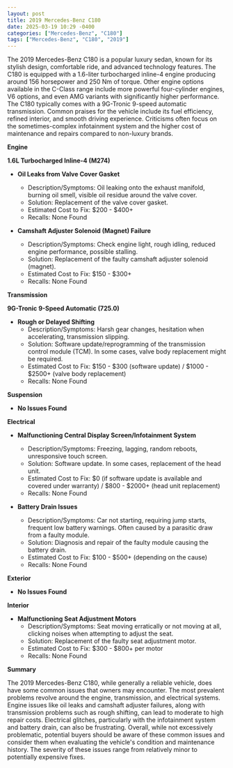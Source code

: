 ```yaml
---
layout: post
title: 2019 Mercedes-Benz C180
date: 2025-03-19 10:29 -0400
categories: ["Mercedes-Benz", "C180"]
tags: ["Mercedes-Benz", "C180", "2019"]
---
```

The 2019 Mercedes-Benz C180 is a popular luxury sedan, known for its stylish design, comfortable ride, and advanced technology features. The C180 is equipped with a 1.6-liter turbocharged inline-4 engine producing around 156 horsepower and 250 Nm of torque. Other engine options available in the C-Class range include more powerful four-cylinder engines, V6 options, and even AMG variants with significantly higher performance. The C180 typically comes with a 9G-Tronic 9-speed automatic transmission. Common praises for the vehicle include its fuel efficiency, refined interior, and smooth driving experience. Criticisms often focus on the sometimes-complex infotainment system and the higher cost of maintenance and repairs compared to non-luxury brands.

**Engine**

**1.6L Turbocharged Inline-4 (M274)**

*   **Oil Leaks from Valve Cover Gasket**
    *   Description/Symptoms: Oil leaking onto the exhaust manifold, burning oil smell, visible oil residue around the valve cover.
    *   Solution: Replacement of the valve cover gasket.
    *   Estimated Cost to Fix: $200 - $400+
    * Recalls: None Found

*   **Camshaft Adjuster Solenoid (Magnet) Failure**
    *   Description/Symptoms: Check engine light, rough idling, reduced engine performance, possible stalling.
    *   Solution: Replacement of the faulty camshaft adjuster solenoid (magnet).
    *   Estimated Cost to Fix: $150 - $300+
    * Recalls: None Found

**Transmission**

**9G-Tronic 9-Speed Automatic (725.0)**

*   **Rough or Delayed Shifting**
    *   Description/Symptoms: Harsh gear changes, hesitation when accelerating, transmission slipping.
    *   Solution: Software update/reprogramming of the transmission control module (TCM). In some cases, valve body replacement might be required.
    *   Estimated Cost to Fix: $150 - $300 (software update) / $1000 - $2500+ (valve body replacement)
    * Recalls: None Found

**Suspension**

*   **No Issues Found**

**Electrical**

*   **Malfunctioning Central Display Screen/Infotainment System**
    *   Description/Symptoms: Freezing, lagging, random reboots, unresponsive touch screen.
    *   Solution: Software update. In some cases, replacement of the head unit.
    *   Estimated Cost to Fix: $0 (if software update is available and covered under warranty) / $800 - $2000+ (head unit replacement)
    * Recalls: None Found

*   **Battery Drain Issues**
    *   Description/Symptoms: Car not starting, requiring jump starts, frequent low battery warnings. Often caused by a parasitic draw from a faulty module.
    *   Solution: Diagnosis and repair of the faulty module causing the battery drain.
    *   Estimated Cost to Fix: $100 - $500+ (depending on the cause)
    * Recalls: None Found

**Exterior**

*   **No Issues Found**

**Interior**

*   **Malfunctioning Seat Adjustment Motors**
    *   Description/Symptoms: Seat moving erratically or not moving at all, clicking noises when attempting to adjust the seat.
    *   Solution: Replacement of the faulty seat adjustment motor.
    *   Estimated Cost to Fix: $300 - $800+ per motor
    * Recalls: None Found

**Summary**

The 2019 Mercedes-Benz C180, while generally a reliable vehicle, does have some common issues that owners may encounter. The most prevalent problems revolve around the engine, transmission, and electrical systems. Engine issues like oil leaks and camshaft adjuster failures, along with transmission problems such as rough shifting, can lead to moderate to high repair costs. Electrical glitches, particularly with the infotainment system and battery drain, can also be frustrating. Overall, while not excessively problematic, potential buyers should be aware of these common issues and consider them when evaluating the vehicle's condition and maintenance history. The severity of these issues range from relatively minor to potentially expensive fixes.

